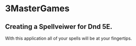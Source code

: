 # 3MasterGames

## Creating a Spellveiwer for Dnd 5E.

With this application all of your spells will be at your fingertips.
